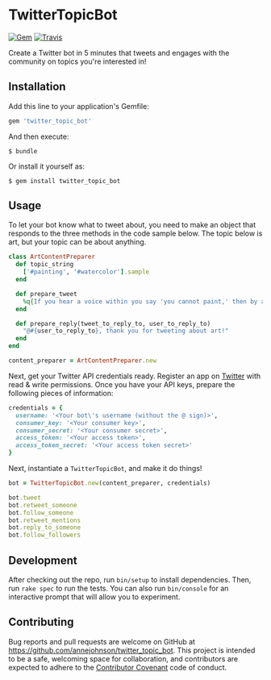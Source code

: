 # TwitterTopicBot

[![Gem](https://img.shields.io/gem/v/twitter_topic_bot.svg?style=flat-square)](https://rubygems.org/gems/twitter_topic_bot)
[![Travis](https://img.shields.io/travis/annejohnson/twitter_topic_bot.svg?style=flat-square)](https://travis-ci.org/annejohnson/twitter_topic_bot)

Create a Twitter bot in 5 minutes that tweets and engages with the community on topics you're interested in!

## Installation

Add this line to your application's Gemfile:

```ruby
gem 'twitter_topic_bot'
```

And then execute:

    $ bundle

Or install it yourself as:

    $ gem install twitter_topic_bot

## Usage

To let your bot know what to tweet about, you need to make an object that responds to the three methods in the code sample below. The topic below is art, but your topic can be about anything.

```ruby
class ArtContentPreparer
  def topic_string
    ['#painting', '#watercolor'].sample
  end

  def prepare_tweet
    %q{If you hear a voice within you say 'you cannot paint,' then by all means paint, and that voice will be silenced. -Vincent Van Gogh}
  end

  def prepare_reply(tweet_to_reply_to, user_to_reply_to)
    "@#{user_to_reply_to}, thank you for tweeting about art!"
  end
end

content_preparer = ArtContentPreparer.new
```

Next, get your Twitter API credentials ready. Register an app on [Twitter](https://apps.twitter.com/) with read & write permissions. Once you have your API keys, prepare the following pieces of information:

```ruby
credentials = {
  username: '<Your bot\'s username (without the @ sign)>',
  consumer_key: '<Your consumer key>',
  consumer_secret: '<Your consumer secret>',
  access_token: '<Your access token>',
  access_token_secret: '<Your access token secret>'
}
```

Next, instantiate a `TwitterTopicBot`, and make it do things!

```ruby
bot = TwitterTopicBot.new(content_preparer, credentials)

bot.tweet
bot.retweet_someone
bot.follow_someone
bot.retweet_mentions
bot.reply_to_someone
bot.follow_followers
```

## Development

After checking out the repo, run `bin/setup` to install dependencies. Then, run `rake spec` to run the tests. You can also run `bin/console` for an interactive prompt that will allow you to experiment.

## Contributing

Bug reports and pull requests are welcome on GitHub at https://github.com/annejohnson/twitter_topic_bot. This project is intended to be a safe, welcoming space for collaboration, and contributors are expected to adhere to the [Contributor Covenant](http://contributor-covenant.org) code of conduct.
